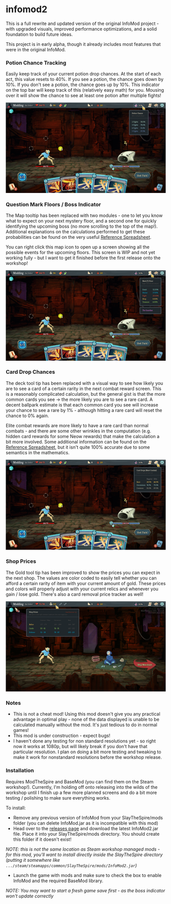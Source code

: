 # infomod2
This is a full rewrite and updated version of the original InfoMod project - with upgraded visuals, improved performance optimizations, and a solid foundation to build future ideas.

This project is in early alpha, though it already includes most features that were in the original InfoMod.

### Potion Chance Tracking

Easily keep track of your current potion drop chances. At the start of each act, this value resets to 40%. If you see a potion, the chance goes down by 10%. If you don't see a potion, the chance goes up by 10%. This indicator on the top bar will keep track of this (relatively easy math) for you. Mousing over it will show the chance to see at least one potion after multiple fights!

![Potion tracking](github/potion.png)

### Question Mark Floors / Boss Indicator

The Map tooltip has been replaced with two modules - one to let you know what to expect on your next mystery floor, and a second one for quickly identifying the upcoming boss (no more scrolling to the top of the map!). Additional explanations on the calculations performed to get these probabilities can be found on the very useful [Reference Spreadsheet](https://docs.google.com/spreadsheets/d/1ZsxNXebbELpcCi8N7FVOTNGdX_K9-BRC_LMgx4TORo4).

You can right click this map icon to open up a screen showing all the possible events for the upcoming floors. This screen is WIP and not yet working fully - but I want to get it finished before the first release onto the workshop!

![Event tracking](github/event.png)

### Card Drop Chances

The deck tool tip has been replaced with a visual way to see how likely you are to see a card of a certain rarity in the next combat reward screen. This is a reasonably complicated calculation, but the general gist is that the more common cards you see -> the more likely you are to see a rare card. A decent ballpark estimate is that each common card you see will increase your chance to see a rare by 1% - although hitting a rare card will reset the chance to 0% again. 

Elite combat rewards are more likely to have a rare card than normal combats - and there are some other wrinkles in the computation (e.g. hidden card rewards for some Neow rewards) that make the calculation a bit more involved. Some additional information can be found on the [Reference Spreadsheet](https://docs.google.com/spreadsheets/d/1ZsxNXebbELpcCi8N7FVOTNGdX_K9-BRC_LMgx4TORo4), but it isn't quite 100% accurate due to some semantics in the mathematics.

![Card drop tracking](github/cards.png)

### Shop Prices

The Gold tool tip has been improved to show the prices you can expect in the next shop. The values are color coded to easily tell whether you can afford a certain rarity of item with your current amount of gold. These prices and colors will properly adjust with your current relics and whenever you gain / lose gold. There's also a card removal price tracker as well!

![Shop Prices](github/shop.png)


### Notes

* This is not a cheat mod! Using this mod doesn't give you any practical advantage in optimal play - none of the data displayed is unable to be calculated manually without the mod. It's just tedious to do in normal games!
* This mod is under construction - expect bugs!
* I haven't done any testing for non standard resolutions yet - so right now it works at 1080p, but will likely break if you don't have that particular resolution. I plan on doing a bit more testing and tweaking to make it work for nonstandard resolutions before the workshop release.

### Installation

Requires ModTheSpire and BaseMod (you can find them on the Steam workshop!). Currently, I'm holding off onto releasing into the wilds of the workshop until I finish up a few more planned screens and do a bit more testing / polishing to make sure everything works.

To install:

* Remove any previous version of InfoMod from your SlayTheSpire/mods folder (you can delete InfoMod.jar as it is incompatible with this mod)
* Head over to the [releases page](https://github.com/casey-c/infomod2/releases) and download the latest InfoMod2.jar file. Place it into your SlayTheSpire/mods directory. You should create this folder if it doesn't exist! 

 *NOTE: this is not the same location as Steam workshop managed mods - for this mod, you'll want to install directly inside the SlayTheSpire directory (putting it somewhere like ```.../steam/steamapps/common/SlayTheSpire/mods/InfoMod2.jar```)*
* Launch the game with mods and make sure to check the box to enable InfoMod and the required BaseMod library.
  
*NOTE: You may want to start a fresh game save first - as the boss indicator won't update correctly*
